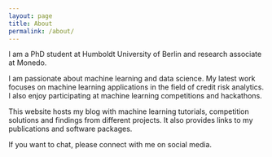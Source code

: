 ```yaml
---
layout: page
title: About
permalink: /about/
---
```


I am a PhD student at Humboldt University of Berlin and research associate at Monedo. 

I am passionate about machine learning and data science. My latest work focuses on machine learning applications in the field of credit risk analytics. I also enjoy participating at machine learning competitions and hackathons.

This website hosts my blog with machine learning tutorials, competition solutions and findings from different projects. It also provides links to my publications and software packages.

If you want to chat, please connect with me on social media.